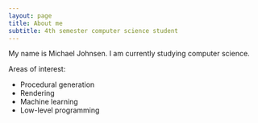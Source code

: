 ```yaml
---
layout: page
title: About me
subtitle: 4th semester computer science student
---
```


My name is Michael Johnsen. I am currently studying computer science.

Areas of interest:
- Procedural generation
- Rendering
- Machine learning
- Low-level programming
